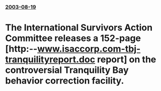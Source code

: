 ### [2003-08-19](/news/2003/08/19/index.md)

#  The International Survivors Action Committee releases a 152-page [http:--www.isaccorp.com-tbj-tranquilityreport.doc report] on the controversial Tranquility Bay behavior correction facility.



